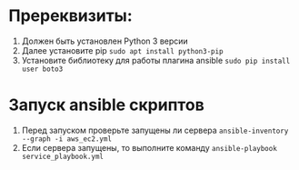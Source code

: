 # Пререквизиты:
1. Должен быть установлен Python 3 версии
2. Далее установите pip `sudo apt install python3-pip`
3. Установите библиотеку для работы плагина ansible `sudo pip install user boto3`

# Запуск ansible скриптов
1. Перед запуском проверьте запущены ли сервера `ansible-inventory --graph -i aws_ec2.yml`
2. Если сервера запущены, то выполните команду `ansible-playbook service_playbook.yml`